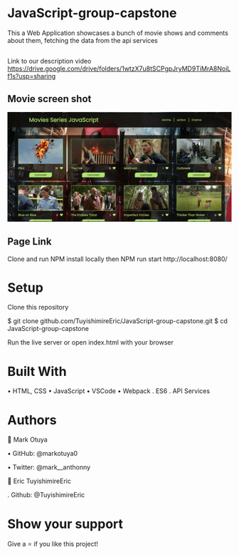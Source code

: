 # JavaScript-group-capstone
This a Web Application showcases a bunch of movie shows and comments about them, fetching the data from the api services

##
Link to our description video
https://drive.google.com/drive/folders/1wtzX7u8tSCPgpJryMD9TiMrA8NoiLf1s?usp=sharing

## Movie screen shot
<img width="788" alt="moviescreenshot" src="web.png">

## Page Link 
Clone and run NPM install locally then NPM run start
http://localhost:8080/

# Setup
Clone this repository

$ git clone github.com/TuyishimireEric/JavaScript-group-capstone.git
$ cd JavaScript-group-capstone

Run the live server or open index.html with your browser

# Built With

• HTML, CSS 
• JavaScript
• VSCode
• Webpack
. ES6
. API Services

# Authors
👤 Mark Otuya

• GitHub: @markotuya0

• Twitter: @mark__anthonny

👤 Eric TuyishimireEric

. Github: @TuyishimireEric

# Show your support
Give a ⭐️ if you like this project!